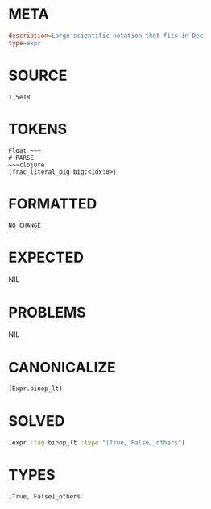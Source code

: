 # META
~~~ini
description=Large scientific notation that fits in Dec
type=expr
~~~
# SOURCE
~~~roc
1.5e18
~~~
# TOKENS
~~~text
Float ~~~
# PARSE
~~~clojure
(frac_literal_big big:<idx:0>)
~~~
# FORMATTED
~~~roc
NO CHANGE
~~~
# EXPECTED
NIL
# PROBLEMS
NIL
# CANONICALIZE
~~~clojure
(Expr.binop_lt)
~~~
# SOLVED
~~~clojure
(expr :tag binop_lt :type "[True, False]_others")
~~~
# TYPES
~~~roc
[True, False]_others
~~~
